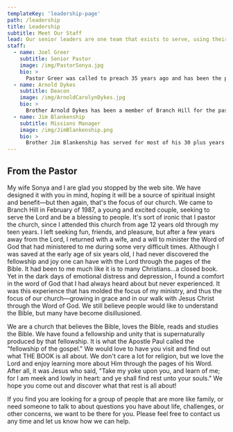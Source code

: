 ```yaml
---
templateKey: 'leadership-page'
path: /leadership
title: Leadership
subtitle: Meet Our Staff
lead: Our senior leaders are one team that exists to serve, using their gifts, energy, and resources to make church great for everyone.
staff:
  - name: Joel Greer
    subtitle: Senior Pastor
    image: /img/PastorSonya.jpg
    bio: >
      Pastor Greer was called to preach 35 years ago and has been the pastor of Branch Hill Baptist Church for the past 33 years. A student of the scriptures he places a great importance on studying the word of God. His ministry has been one of teaching and equiping the saints. He and his wife, Sonya, have four children and have resided in Loveland for the past 30 years.
  - name: Arnold Dykes
    subtitle: Deacon
    image: /img/ArnoldCarolynDykes.jpg
    bio: >
      Brother Arnold Dykes has been a member of Branch Hill for the past 32 years. Arnold has served faithfully as deacon for most of those years. He and his wife, Caroline, serve our seniors and in our Sunday School. They also have a ministry to local nursing homes. Arnold and Caroline are the parents of three children.
  - name: Jim Blankenship
    subtitle: Missions Manager
    image: /img/JimBlankenship.png
    bio: >
      Brother Jim Blankenship has served for most of his 30 plus years at Branch Hill in the area of his passion. Brother Jim's love for missions is clear in his labor and dedication he has given to this service. Brother Jim and his wife, Brenda, have lived in the area all their life and have a son and daughter-in-law who live in North Carolina.
---
```


## From the Pastor

My wife Sonya and I are glad you stopped by the web site. We have designed it with you in mind, hoping it will be a source of spiritual insight and benefit—but then again, that's the focus of our church. We came to Branch Hill in February of 1987, a young and excited couple, seeking to serve the Lord and be a blessing to people. It's sort of ironic that I pastor the church, since I attended this church from age 12 years old through my teen years. I left seeking fun, friends, and pleasure, but after a few years away from the Lord, I returned with a wife, and a will to minister the Word of God that had ministered to me during some very difficult times. Although I was saved at the early age of six years old, I had never discovered the fellowship and joy one can have with the Lord through the pages of the Bible. It had been to me much like it is to many Christians…a closed book. Yet in the dark days of emotional distress and depression, I found a comfort in the word of God that I had always heard about but never experienced. It was this experience that has molded the focus of my ministry, and thus the focus of our church—growing in grace and in our walk with Jesus Christ through the Word of God. We still believe people would like to understand the Bible, but many have become disillusioned.

We are a church that believes the Bible, loves the Bible, reads and studies the Bible. We have found a fellowship and unity that is supernaturally produced by that fellowship. It is what the Apostle Paul called the "fellowship of the gospel." We would love to have you visit and find out what THE BOOK is all about. We don't care a lot for religion, but we love the Lord and enjoy learning more about Him through the pages of his Word. After all, it was Jesus who said, "Take my yoke upon you, and learn of me; for I am meek and lowly in heart: and ye shall find rest unto your souls." We hope you come out and discover what that rest is all about!

If you find you are looking for a group of people that are more like family, or need someone to talk to about questions you have about life, challenges, or other concerns, we want to be there for you. Please feel free to contact us any time and let us know how we can help.
